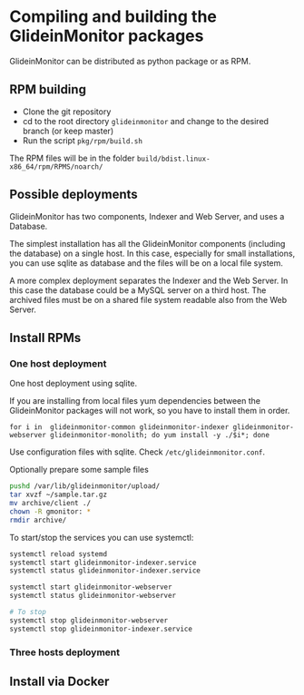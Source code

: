 # Compiling and building the GlideinMonitor packages

GlideinMonitor can be distributed as python package or as RPM.

## RPM building

* Clone the git repository 
* cd to the root directory `glideinmonitor` and change to the desired branch (or keep master)
* Run the script `pkg/rpm/build.sh`

The RPM files will be in the folder `build/bdist.linux-x86_64/rpm/RPMS/noarch/`

## Possible deployments

GlideinMonitor has two components, Indexer and Web Server, and uses a Database.

The simplest installation has all the GlideinMonitor components (including the database) 
on a single host. In this case, especially for small installations, you can use sqlite 
as database and the files will be on a local file system.

A more complex deployment separates the Indexer and the Web Server. In this case the database could be 
a MySQL server on a third host. The archived files must be on a shared file system readable also from the Web Server. 

## Install RPMs

### One host deployment

One host deployment using sqlite.

If you are installing from local files yum dependencies between the GlideinMonitor packages will not work, 
so you have to install them in order.

```shell
for i in  glideinmonitor-common glideinmonitor-indexer glideinmonitor-webserver glideinmonitor-monolith; do yum install -y ./$i*; done
```

Use configuration files with sqlite.
Check `/etc/glideinmonitor.conf`.

Optionally prepare some sample files 
```bash
pushd /var/lib/glideinmonitor/upload/
tar xvzf ~/sample.tar.gz
mv archive/client ./
chown -R gmonitor: *
rmdir archive/
```

To start/stop the services you can use systemctl:
```bash
systemctl reload systemd
systemctl start glideinmonitor-indexer.service
systemctl status glideinmonitor-indexer.service

systemctl start glideinmonitor-webserver
systemctl status glideinmonitor-webserver

# To stop
systemctl stop glideinmonitor-webserver
systemctl stop glideinmonitor-indexer.service
```

### Three hosts deployment


## Install via Docker
